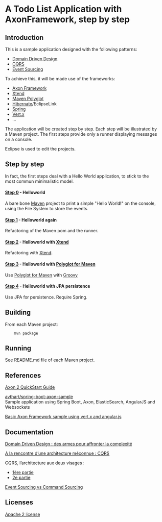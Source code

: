 A Todo List Application with AxonFramework, step by step
========

Introduction
---------

This is a sample application designed with the following patterns:

- [Domain Driven Design](http://domainlanguage.com/ddd/)
- [CQRS](http://martinfowler.com/bliki/CQRS.html)
- [Event Sourcing](http://martinfowler.com/eaaDev/EventSourcing.html)

To achieve this, it will be made use of the frameworks:

- [Axon Framework](http://www.axonframework.org/)
- [Xtend](http://eclipse.org/xtend/)
- [Maven Polyglot](https://github.com/takari/maven-polyglot)
- [Hibernate](http://hibernate.org/)/EclipseLink
- [Spring](http://projects.spring.io/spring-framework/)
- [Vert.x](http://vertx.io/)
- ...

The application will be created step by step. Each step will be illustrated by a Maven project. The first steps provide only a runner displaying messages on a console.

Eclipse is used to edit the projects.

Step by step
-------

In fact, the first steps deal with a Hello World application, to stick to the most commun minimalistic model.

#### [Step 0](step0) - Helloworld ####

A bare bone [Maven](https://maven.apache.org/) project to print a simple "Hello World!" on the console, using the File System to store the events.

#### [Step 1](step1) - Helloworld again ####

Refactoring of the Maven pom and the runner.

#### [Step 2](step2) - Helloworld with [Xtend](http://eclipse.org/xtend/) ####

Refactoring with [Xtend](http://eclipse.org/xtend/).

#### [Step 3](step3) - Helloworld with [Polyglot for Maven](https://github.com/takari/maven-polyglot) ####

Use [Polyglot for Maven](https://github.com/takari/maven-polyglot) with [Groovy](http://groovy-lang.org/)

#### [Step 4](step4) - Helloworld with JPA persistence ####

Use JPA for persistence. Require Spring.  

Building
-------

From each Maven project:

        mvn package


Running
-------

See README.md file of each Maven project.

References
---------

[Axon 2 QuickStart Guide](http://www.axonframework.org/axon-2-quickstart-guide/)

[avthart/spring-boot-axon-sample](https://github.com/avthart/spring-boot-axon-sample)  
Sample application using Spring Boot, Axon, ElasticSearch, AngularJS and Websockets


[Basic Axon Framework sample using vert.x and angular.js](http://blog.trifork.com/2012/11/27/basic-axon-framework-sample-using-vert-x-and-angular-js/)

Documentation
----------

[Domain Driven Design : des armes pour affronter la complexité](http://blog.octo.com/domain-driven-design-des-armes-pour-affronter-la-complexite/)

[A la rencontre d’une architecture méconnue : CQRS](http://blog.clever-age.com/fr/2012/01/05/a-la-rencontre-d-une-architecture-meconnue-cqrs/)

CQRS, l’architecture aux deux visages :

- [1ère partie](http://blog.octo.com/cqrs-larchitecture-aux-deux-visages-partie-1/)
- [2e partie](http://blog.octo.com/cqrs-larchitecture-aux-deux-visages-partie2/)

[Event Sourcing vs Command Sourcing](http://thinkbeforecoding.com/post/2013/07/28/Event-Sourcing-vs-Command-Sourcing)


Licenses
--------

[Apache 2 license](http://www.apache.org/licenses/LICENSE-2.0)
